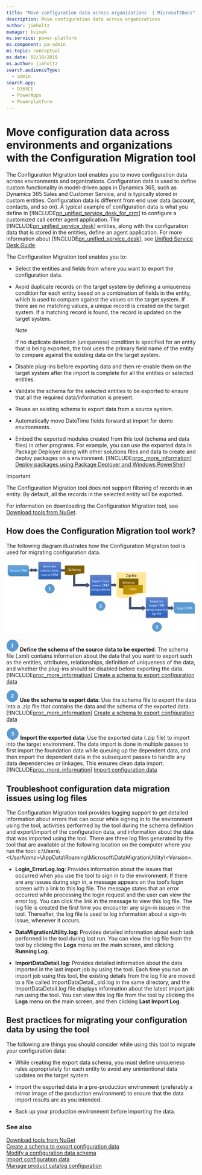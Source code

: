 ```yaml
---
title: "Move configuration data across organizations  | MicrosoftDocs"
description: Move configuration data across organizations
author: jimholtz
manager: kvivek
ms.service: power-platform
ms.component: pa-admin
ms.topic: conceptual
ms.date: 02/18/2019
ms.author: jimholtz
search.audienceType: 
  - admin
search.app: 
  - D365CE
  - PowerApps
  - Powerplatform
---
```

# Move configuration data across environments and organizations with the Configuration Migration tool

The Configuration Migration tool enables you to move configuration data across environments and organizations. Configuration data is used to define custom functionality in model-driven apps in Dynamics 365, such as Dynamics 365 Sales and Customer Service, and is typically stored in custom entities. Configuration data is different from end user data (account, contacts, and so on). A typical example of configuration data is what you define in [!INCLUDE[pn_unified_service_desk_for_crm](../includes/pn-unified-service-desk-for-crm.md)] to configure a customized call center agent application. The [!INCLUDE[pn_unified_service_desk](../includes/pn-unified-service-desk.md)] entities, along with the configuration data that is stored in the entities, define an agent application. For more information about [!INCLUDE[pn_unified_service_desk](../includes/pn-unified-service-desk.md)], see [Unified Service Desk Guide](/dynamics365/customer-engagement/unified-service-desk/unified-service-desk).  
  
 The Configuration Migration tool enables you to:  
  
- Select the entities and fields from where you want to export the configuration data.  
  
- Avoid duplicate records on the target system by defining a uniqueness condition for each entity based on a combination of fields in the entity, which is used to compare against the values on the target system. If there are no matching values, a unique record is created on the target system. If a matching record is found, the record is updated on the target system.  
  
  > [!NOTE]
  > If no duplicate detection (uniqueness) condition is specified for an entity that is being exported, the tool uses the primary field name of the entity to compare against the existing data on the target system.  
  
- Disable plug-ins before exporting data and then re-enable them on the target system after the import is complete for all the entities or selected entities.  
  
- Validate the schema for the selected entities to be exported to ensure that all the required data/information is present.  
  
- Reuse an existing schema to export data from a source system.  

- Automatically move DateTime fields forward at import for demo environments.
  
- Embed the exported modules created from this tool (schema and data files) in other programs. For example, you can use the exported data in Package Deployer along with other solutions files and data to create and deploy packages on a environment. [!INCLUDE[proc_more_information](../includes/proc-more-information.md)] [Deploy packages using  Package Deployer and Windows PowerShell](../admin/deploy-packages-using-package-deployer-windows-powershell.md)  
  
> [!IMPORTANT]
> The Configuration Migration tool does not support filtering of records in an entity. By default, all the records in the selected entity will be exported.  
> 
> For information on downloading the Configuration Migration tool, see [Download tools from NuGet](/dynamics365/customer-engagement/developer/download-tools-nuget.md).

<a name="HowItWorks"></a>   

## How does the Configuration Migration tool work? 
 The following diagram illustrates how the Configuration Migration tool is used for migrating configuration data.  
  
 ![Configuration migration process flow diagram](../admin/media/config-migration-process-flow.png "Configuration migration process flow diagram")  
  
 ![Step 1 symbol](../admin/media/config-migration-step-icon.png "Step 1 symbol") **Define the schema of the source data to be exported**: The schema file (.xml) contains information about the data that you want to export such as the entities, attributes, relationships, definition of uniqueness of the data, and whether the plug-ins should be disabled before exporting the data. [!INCLUDE[proc_more_information](../includes/proc-more-information.md)] [Create a schema to export configuration data](create-schema-export-configuration-data.md)  
  
 ![Step 2 symbol](../admin/media/config-migration-step-two.png "Step 2 symbol") **Use the schema to export data**: Use the schema file to export the data into a .zip file that contains the data and the schema of the exported data. [!INCLUDE[proc_more_information](../includes/proc-more-information.md)] [Create a schema to export configuration data](create-schema-export-configuration-data.md)  
  
 ![Step 3 symbol](../admin/media/configuration-migration-step-icon.png "Step 3 symbol") **Import the exported data**: Use the exported data (.zip file) to import into the target environment. The data import is done in multiple passes to first import the foundation data while queuing up the dependent data, and then import the dependent data in the subsequent passes to handle any data dependencies or linkages. This ensures clean data import. [!INCLUDE[proc_more_information](../includes/proc-more-information.md)] [Import configuration data](import-configuration-data.md)  
  
<a name="Logfiles"></a>   

## Troubleshoot configuration data migration issues using log files  
 The Configuration Migration tool provides logging support to get detailed information about errors that can occur while signing in to the environment using the tool, activities performed by the tool during the schema definition and export/import of the configuration data, and information about the data that was imported using the tool. There are three log files generated by the tool that are available at the following location on the computer where you run the tool: c:\Users\\*\<UserName>*\AppData\Roaming\Microsoft\DataMigrationUtility\\*\<Version>*.  
  
- **Login_ErrorLog.log**: Provides information about the issues that occurred when you use the tool to sign in to the environment. If there are any issues during sign in, a message appears on the tool’s login screen with a link to this log file. The message states that an error occurred while processing the login request and the user can view the error log. You can click the link in the message to view this log file. The log file is created the first time you encounter any sign-in issues in the tool. Thereafter, the log file is used to log information about a sign-in issue, whenever it occurs.  
  
- **DataMigrationUtility.log**: Provides detailed information about each task performed in the tool during last run. You can view the log file from the tool by clicking the **Logs** menu on the main screen, and clicking **Running Log**.  
  
- **ImportDataDetail.log**: Provides detailed information about the data imported in the last import job by using the tool. Each time you run an import job using this tool, the existing details from the log file are moved to a file called ImportDataDetail._old.log in the same directory, and the ImportDataDetail.log file displays information about the latest import job run using the tool. You can view this log file from the tool by clicking the **Logs** menu on the main screen, and then clicking **Last Import Log**.  
  
<a name="BestPractices"></a>   

## Best practices for migrating your configuration data by using the tool  
 The following are things you should consider while using this tool to migrate your configuration data:  
  
-   While creating the export data schema, you must define uniqueness rules appropriately for each entity to avoid any unintentional data updates on the target system.  
  
-   Import the exported data in a pre-production environment (preferably a mirror image of the production environment) to ensure that the data import results are as you intended.  
  
-   Back up your production environment before importing the data.  
  
### See also  
[Download tools from NuGet](/dynamics365/customer-engagement/developer/download-tools-nuget.md)<br />
[Create a schema to export configuration data](create-schema-export-configuration-data.md)<br />
[Modify a configuration data schema](modify-configuration-data-schema.md)<br /> 
[Import configuration data](import-configuration-data.md)<br /> 
[Manage product catalog configuration](../admin/manage-product-catalog-configuration.md)
